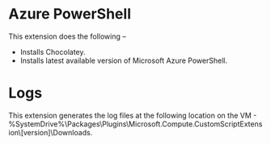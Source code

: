Azure PowerShell
================
This extension does the following – 

 - Installs Chocolatey.
 - Installs latest available version of Microsoft Azure PowerShell.

Logs
====
This extension generates the log files at the following location on the VM - %SystemDrive%\Packages\Plugins\Microsoft.Compute.CustomScriptExtension\\[version]\Downloads.
